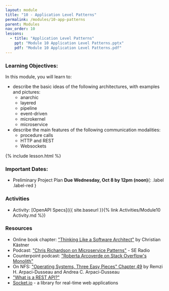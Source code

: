 ```yaml
---
layout: module
title: "10 - Application Level Patterns"
permalink: /modules/10-app-patterns
parent: Modules
nav_order: 10
lessons: 
  - title: "Application Level Patterns"
    ppt: "Module 10 Application Level Patterns.pptx"
    pdf: "Module 10 Application Level Patterns.pdf"
---
```


### Learning Objectives:
In this module, you will learn to:
* describe the basic ideas of the following architectures, with examples and pictures:
  * anarchic
  * layered
  * pipeline
  * event-driven
  * microkernel
  * microservice
* describe the main features of the following communication modalities:
  * procedure calls
  * HTTP and REST
  * Websockets



{% include lesson.html %}

### Important Dates:
* Preliminary Project Plan **Due Wednesday, Oct 8 by 12pm (noon)**{: .label .label-red }

### Activities
* Activity: [OpenAPI Specs]({{ site.baseurl }}{% link Activities/Module10 Activity.md %})

### Resources
* Online book chapter: ["Thinking Like a Software Architect"](https://ckaestne.medium.com/thinking-like-a-software-architect-121ea6919871)  by Christian Kästner
* Podcast: ["Chris Richardson on Microservice Patterns"](https://www.se-radio.net/2019/06/episode-370-chris-richardson-on-microservice-patterns/) - SE Radio
* Counterpoint podcast: ["Roberta Arcoverde on Stack Overflow's Monolith"](https://hanselminutes.com/847/engineering-stack-overflow-with-roberta-arcoverde)
* On NFS: ["Operating Systems, Three Easy Pieces" Chapter 49](https://pages.cs.wisc.edu/~remzi/OSTEP/dist-nfs.pdf) by Remzi H. Arpaci-Dusseau and Andrea C. Arpaci-Dusseau
* ["What is a REST API?"](https://www.sitepoint.com/rest-api/)
* [Socket.io](https://socket.io/) - a library for real-time web applications
